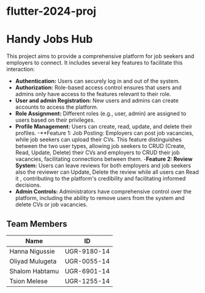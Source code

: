 # flutter-2024-proj
# Handy Jobs Hub

This project aims to provide a comprehensive platform for job seekers and employers to connect. It includes several key features to facilitate this interaction:

- **Authentication:** Users can securely log in and out of the system.
- **Authorization:** Role-based access control ensures that users and admins only have access to the features relevant to their role.
- **User and admin Registration:** New users and admins can create accounts to access the platform.
- **Role Assignment:** Different roles (e.g., user, admin) are assigned to users based on their privileges.
- **Profile Management:** Users can create, read, update, and delete their profiles.
-**Feature 1: Job Posting: Employers can post job vacancies, while job seekers can upload their CVs. This feature distinguishes between the two user types, allowing job seekers to CRUD (Create, Read, Update, Delete) their CVs and employers to CRUD their job vacancies, facilitating connections between them. 
-**Feature 2: Review System:** Users can leave reviews for both employers and job seekers also the reviewer can Update, Delete the review while all users can Read it , contributing to the platform's credibility and facilitating informed decisions.
- **Admin Controls:** Administrators have comprehensive control over the platform, including the ability to remove users from the system and delete CVs or job vacancies.

## Team Members

| Name              | ID         |
|-------------------|------------|
| Hanna Nigussie    | UGR-9180-14|
| Oliyad Mulugeta   | UGR-0055-14|
| Shalom Habtamu    | UGR-6901-14|
| Tsion Melese      | UGR-1255-14|

